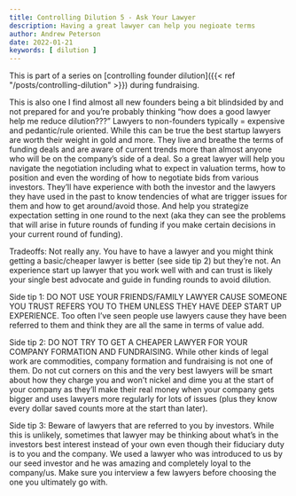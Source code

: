 ```yaml
---
title: Controlling Dilution 5 - Ask Your Lawyer
description: Having a great lawyer can help you negioate terms
author: Andrew Peterson
date: 2022-01-21
keywords: [ dilution ]
---
```

This is part of a series on [controlling founder dilution]({{< ref "/posts/controlling-dilution" >}}) during fundraising.

This is also one I find almost all new founders being a bit blindsided by and not prepared for and you’re probably thinking “how does a good lawyer help me reduce dilution???” Lawyers to non-founders typically = expensive and pedantic/rule oriented. While this can be true the best startup lawyers are worth their weight in gold and more. They live and breathe the terms of funding deals and are aware of current trends more than almost anyone who will be on the company’s side of a deal. So a great lawyer will help you navigate the negotiation including what to expect in valuation terms, how to position and even the wording of how to negotiate bids from various investors. They’ll have experience with both the investor and the lawyers they have used in the past to know tendencies of what are trigger issues for them and how to get around/avoid those. And help you strategize expectation setting in one round to the next (aka they can see the problems that will arise in future rounds of funding if you make certain decisions in your current round of funding). 

Tradeoffs: Not really any. You have to have a lawyer and you might think getting a basic/cheaper lawyer is better (see side tip 2) but they’re not. An experience start up lawyer that you work well with and can trust is likely your single best advocate and guide in funding rounds to avoid dilution.

Side tip 1: DO NOT USE YOUR FRIENDS/FAMILY LAWYER CAUSE SOMEONE YOU TRUST REFERS YOU TO THEM UNLESS THEY HAVE DEEP START UP EXPERIENCE. Too often I’ve seen people use lawyers cause they have been referred to them and think they are all the same in terms of value add.

Side tip 2: DO NOT TRY TO GET A CHEAPER LAWYER FOR YOUR COMPANY FORMATION AND FUNDRAISING. While other kinds of legal work are commodities, company formation and fundraising is not one of them. Do not cut corners on this and the very best lawyers will be smart about how they charge you and won’t nickel and dime you at the start of your company as they’ll make their real money when your company gets bigger and uses lawyers more regularly for lots of issues (plus they know every dollar saved counts more at the start than later). 

Side tip 3: Beware of lawyers that are referred to you by investors. While this is unlikely, sometimes that lawyer may be thinking about what’s in the investors best interest instead of your own even though their fiduciary duty is to you and the company. We used a lawyer who was introduced to us by our seed investor and he was amazing and completely loyal to the company/us. Make sure you interview a few lawyers before choosing the one you ultimately go with.

